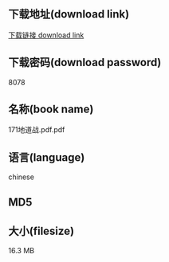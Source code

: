 ## 下载地址(download link)
[下载链接 download link](https://tutu365.netlify.app/?s=171%E5%9C%B0%E9%81%93%E6%88%98.pdf)

## 下载密码(download password)
8078

## 名称(book name)
171地道战.pdf.pdf

## 语言(language)
chinese

## MD5


## 大小(filesize)
16.3 MB
